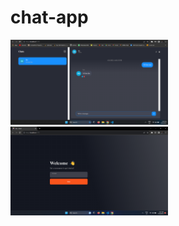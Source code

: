 # chat-app

<img src= "img/Screenshot (118).png" alt="img" width="50%" height="50%" />
<img src= "img/Screenshot (226).png" alt="img" width="50%" height="50%" />

